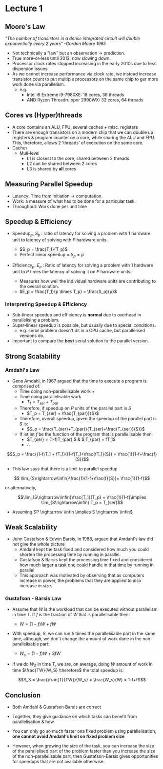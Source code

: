 # Lecture 1 

## Moore's Law 

*"The number of transistors in a dense integrated circuit will double exponentially every 2 years" -Gordon Moore 1965* 

- Not technically a "law" but an observation $\rightarrow$ prediction.
- True more-or-less until 2012, now slowing down.
- Processor clock rates stopped increasing in the early 2010s due to heat dispersion issues.
- As we cannot increase performance via clock rate, we instead increase transistor count to put multiple processors on the same chip to ger more work done via parallelism.
  - e.g. 
    - Intel i9 Extreme i9-7980XE: 18 cores, 36 threads
    -  AND Ryzen Threadruipper 2990WX: 32 cores, 64 threads

## Cores vs (Hyper)threads


- A core contains an ALU, FPU, several caches + misc. registers
- There are enough transistors on a modern chip that we can double up registers & program counter on a core, while sharing the ALU and FPU. This, therefore, allows 2 'threads' of execution on the same core.
- Caches
  - Muli-level
    - L1 is closest to the core, shared between 2 threads
    - L2 can be shared between 2 cores
    - L3 is shared by **all** cores

## Measuring Parallel Speedup

- Latency: Time from initiation $\rightarrow$ computation.
- Work: a measure of what has to be done for a particular task.
- Throughput: Work done per unit time 

## Speedup & Efficiency 

- Speedup$_p$, $S_p$ : ratio of latency for solving a problem with 1 hardware unit to latency of solving with $P$ hardware units.
  - $S_p = \frac{T_1}{T_p}$
  - Perfect linear speedup = $S_p = p$

- Efficiency$_p$, $E_p$ : Ratio of latency for solving a problem with 1 hardware unit to $P$ times the latency of solving it on $P$ hardware units.
  - Measures how well the individual hardware units are contributing to the overall solution. 
  - $E_p = \frac{T_1}{p \times T_p} = \frac{S_p}{p}$

### Interpreting Speedup & Efficiency 

- Sub-linear speedup and efficiency is **normal** due to overhead in parallelising a problem.
- Super-linear speedup is possible, but usually due to special conditions.
  - e.g. serial problem doesn't dit in a CPU cache, but parallelised versions do.
- Important to compare the **best** serial solution to the parallel version.

## Strong Scalability 

### Amdahl's Law

- Gene Amdahl, in 1967 argued that the time to execute a program is comprised of:
  - Time doing non-parallelisable work +
  - Time doing parallelisable work
    - $T_1 = T_{ser} + T_{par}$
  - Therefore, if speedup on $P$ units of the parallel part is $S$ 
    - $T_p = T_{ser} + \frac{T_{par}}{S}$
  - Therefore, overall speedup, given the speedup of the parallel part is $S$ is:
    - $S_p = \frac{T_{ser}+T_{par}}{T_{ser}+\frac{T_{ser}}{S}}$
  - If let let $f$ be the function of the program that is parallelisable then:
    - $T_{ser} = (1-f)T_{par} $   &   $ T_{par} = fT_1$
    - $\therefore$

$$S_p = \frac{(1-f)T_1 + fT_1}{(1-f)T_1+\frac{fT_1}{S}} = \frac{1}{1-f+\frac{f}{S}}$$
  
- This law says that there is a limit to parallel speedup

$$ \lim_{S\rightarrow\infin}\frac{1}{1-f+\frac{f}{S}}= \frac{1}{1-f}$$

or alternatively,

$$\lim_{S\rightarrow\infin}\frac{T_1}{T_p} = \frac{1}{1-f}\implies \lim_{S\rightarrow\infin} T_p = T_{ser}$$
- Assuming $P \rightarrow \infin \implies S \rightarrow \infin$

## Weak Scalability 

- John Gustafson & Edwin Barsis, in 1988, argued that Amdahl's law did not give the whole picture
  - Amdahl kept the task fixed and considered how much you could shorten the processing time by running in parallel.
  - Gustafson & Barsis kept the processing time fixed and considered how much larger a task one could handle in that time by running in parallel
  - This approach was motivated by observing that as computers increase in power, the problems that they are applied to also increase in size.

### Gustafson - Barsis Law

- Assume that $W$ is the workload that can be executed without parallelism in time $T$. If $f$ is the fraction of $W$ that is parallelisable then:
  - $W = (1-f)W+fW$

- With speedup, $S$, we can run $S$ times the parallelisable part in the same time, although, we don't change the amount of work done in the non-parallelisable part:
  - $W_s = (1-f)W + SfW$
- If we do $W_S$ in time $T$, we are, on average, doing $W$ amount of work in time $\frac{TW}{W_S} \therefore$ the total speedup is:

$$S_S = \frac{\frac{T}{TW}}{W_s} = \frac{W_s}{W} = 1-f+fS$$

## Conclusion 

- Both Amdahl & Gustafson$\cdot$Barsis are <u>correct</u>
- Together, they give guidance on which tasks can benefit from parallelisation & how

- You can only go so much faster ona fixed problem using parallelisation, **one cannot avoid Amdahl's limit on fixed problem size**
- However, when growing the size of the task, you can increase the size of the parallelised part of the problem faster than you increase the size of the non-parallelisable part, then Gustafson-Barsis gives opportunities for speedups that are not available otherwise.
  
